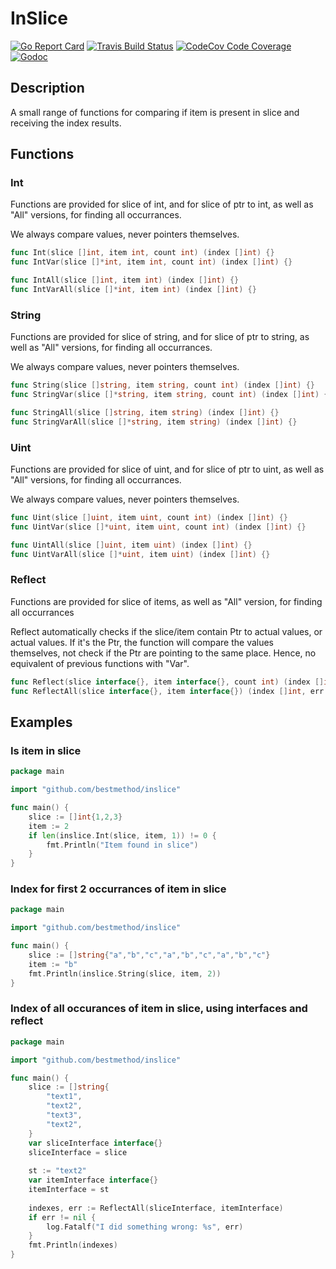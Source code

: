 # InSlice

[![Go Report Card](https://goreportcard.com/badge/github.com/bestmethod/inslice)](https://goreportcard.com/report/github.com/bestmethod/inslice) [![Travis Build Status](https://travis-ci.com/bestmethod/inslice.svg?branch=master)](https://travis-ci.com/bestmethod/inslice.svg?branch=master) [![CodeCov Code Coverage](https://codecov.io/github/bestmethod/inslice/coverage.svg)](https://codecov.io/github/bestmethod/inslice/coverage.svg) [![Godoc](https://godoc.org/github.com/bestmethod/inslice?status.svg)](https://godoc.org/github.com/bestmethod/inslice)

## Description

A small range of functions for comparing if item is present in slice and receiving the index results.

## Functions

### Int

Functions are provided for slice of int, and for slice of ptr to int, as well as "All" versions, for finding all occurrances.

We always compare values, never pointers themselves.

```go
func Int(slice []int, item int, count int) (index []int) {}
func IntVar(slice []*int, item int, count int) (index []int) {}

func IntAll(slice []int, item int) (index []int) {}
func IntVarAll(slice []*int, item int) (index []int) {}
```

### String

Functions are provided for slice of string, and for slice of ptr to string, as well as "All" versions, for finding all occurrances.

We always compare values, never pointers themselves.

```go
func String(slice []string, item string, count int) (index []int) {}
func StringVar(slice []*string, item string, count int) (index []int) {}

func StringAll(slice []string, item string) (index []int) {}
func StringVarAll(slice []*string, item string) (index []int) {}
```

### Uint

Functions are provided for slice of uint, and for slice of ptr to uint, as well as "All" versions, for finding all occurrances.

We always compare values, never pointers themselves.

```go
func Uint(slice []uint, item uint, count int) (index []int) {}
func UintVar(slice []*uint, item uint, count int) (index []int) {}

func UintAll(slice []uint, item uint) (index []int) {}
func UintVarAll(slice []*uint, item uint) (index []int) {}
```

### Reflect

Functions are provided for slice of items, as well as "All" version, for finding all occurrances

Reflect automatically checks if the slice/item contain Ptr to actual values, or actual values. If it's the Ptr, the function will compare the values themselves, not check if the Ptr are pointing to the same place. Hence, no equivalent of previous functions with "Var".

```go
func Reflect(slice interface{}, item interface{}, count int) (index []int, err error) {}
func ReflectAll(slice interface{}, item interface{}) (index []int, err error) {}
```

## Examples

### Is item in slice

```go
package main

import "github.com/bestmethod/inslice"

func main() {
    slice := []int{1,2,3}
    item := 2
    if len(inslice.Int(slice, item, 1)) != 0 {
        fmt.Println("Item found in slice")
    }
}
```

### Index for first 2 occurrances of item in slice

```go
package main

import "github.com/bestmethod/inslice"

func main() {
    slice := []string{"a","b","c","a","b","c","a","b","c"}
    item := "b"
    fmt.Println(inslice.String(slice, item, 2))
}
```

### Index of all occurances of item in slice, using interfaces and reflect

```go
package main

import "github.com/bestmethod/inslice"

func main() {
	slice := []string{
		"text1",
		"text2",
		"text3",
		"text2",
	}
	var sliceInterface interface{}
    sliceInterface = slice
    
	st := "text2"
	var itemInterface interface{}
    itemInterface = st
    
    indexes, err := ReflectAll(sliceInterface, itemInterface)
    if err != nil {
        log.Fatalf("I did something wrong: %s", err)
    }
    fmt.Println(indexes)
}
```
